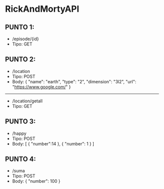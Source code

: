 # RickAndMortyAPI
## PUNTO 1:
 + /episode/{id}
 + Tipo: GET
 
 ## PUNTO 2:
 + /location
 + Tipo: POST
 + Body: {   "name": "earth",
    "type": "2",
    "dimension": "3l2",
    "url": "https://www.google.com/"
}
-----
 + /location/getall
 + Tipo: GET
 
 
## PUNTO 3:
 + /happy
 + Tipo: POST
 + Body: [
    {
        "number":14
    },
    {
        "number": 1
    }
]
## PUNTO 4:
 + /suma
 + Tipo: POST
 + Body: {
   "number": 100
  }
